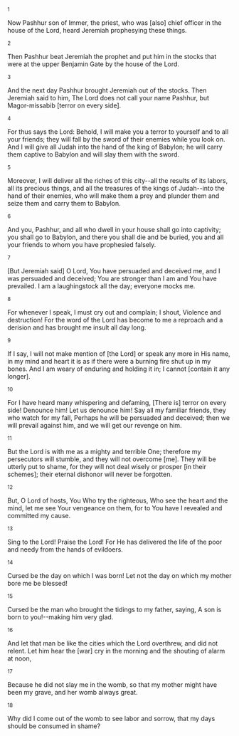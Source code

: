 <sup>1</sup> 

Now Pashhur son of Immer, the priest, who was [also] chief officer in the house of the Lord, heard Jeremiah prophesying these things. 

<sup>2</sup> 

Then Pashhur beat Jeremiah the prophet and put him in the stocks that were at the upper Benjamin Gate by the house of the Lord. 

<sup>3</sup> 

And the next day Pashhur brought Jeremiah out of the stocks. Then Jeremiah said to him, The Lord does not call your name Pashhur, but Magor-missabib [terror on every side]. 

<sup>4</sup> 

For thus says the Lord: Behold, I will make you a terror to yourself and to all your friends; they will fall by the sword of their enemies while you look on. And I will give all Judah into the hand of the king of Babylon; he will carry them captive to Babylon and will slay them with the sword. 

<sup>5</sup> 

Moreover, I will deliver all the riches of this city--all the results of its labors, all its precious things, and all the treasures of the kings of Judah--into the hand of their enemies, who will make them a prey and plunder them and seize them and carry them to Babylon. 

<sup>6</sup> 

And you, Pashhur, and all who dwell in your house shall go into captivity; you shall go to Babylon, and there you shall die and be buried, you and all your friends to whom you have prophesied falsely. 

<sup>7</sup> 

[But Jeremiah said] O Lord, You have persuaded and deceived me, and I was persuaded and deceived; You are stronger than I am and You have prevailed. I am a laughingstock all the day; everyone mocks me. 

<sup>8</sup> 

For whenever I speak, I must cry out and complain; I shout, Violence and destruction! For the word of the Lord has become to me a reproach and a derision and has brought me insult all day long. 

<sup>9</sup> 

If I say, I will not make mention of [the Lord] or speak any more in His name, in my mind and heart it is as if there were a burning fire shut up in my bones. And I am weary of enduring and holding it in; I cannot [contain it any longer]. 

<sup>10</sup> 

For I have heard many whispering and defaming, [There is] terror on every side! Denounce him! Let us denounce him! Say all my familiar friends, they who watch for my fall, Perhaps he will be persuaded and deceived; then we will prevail against him, and we will get our revenge on him. 

<sup>11</sup> 

But the Lord is with me as a mighty and terrible One; therefore my persecutors will stumble, and they will not overcome [me]. They will be utterly put to shame, for they will not deal wisely or prosper [in their schemes]; their eternal dishonor will never be forgotten. 

<sup>12</sup> 

But, O Lord of hosts, You Who try the righteous, Who see the heart and the mind, let me see Your vengeance on them, for to You have I revealed and committed my cause. 

<sup>13</sup> 

Sing to the Lord! Praise the Lord! For He has delivered the life of the poor and needy from the hands of evildoers. 

<sup>14</sup> 

Cursed be the day on which I was born! Let not the day on which my mother bore me be blessed! 

<sup>15</sup> 

Cursed be the man who brought the tidings to my father, saying, A son is born to you!--making him very glad. 

<sup>16</sup> 

And let that man be like the cities which the Lord overthrew, and did not relent. Let him hear the [war] cry in the morning and the shouting of alarm at noon, 

<sup>17</sup> 

Because he did not slay me in the womb, so that my mother might have been my grave, and her womb always great. 

<sup>18</sup> 

Why did I come out of the womb to see labor and sorrow, that my days should be consumed in shame?